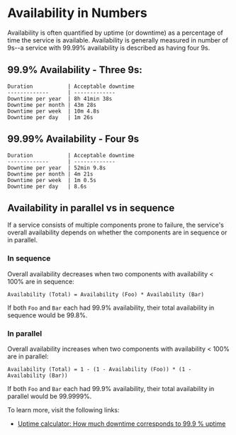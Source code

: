 # Availability in Numbers

Availability is often quantified by uptime (or downtime) as a percentage of time the service is available. Availability is generally measured in number of 9s--a service with 99.99% availability is described as having four 9s.

## 99.9% Availability - Three 9s:

```
Duration           | Acceptable downtime
-------------      | -------------      
Downtime per year  | 8h 41min 38s       
Downtime per month | 43m 28s          
Downtime per week  | 10m 4.8s           
Downtime per day   | 1m 26s           
```

## 99.99% Availability - Four 9s

```
Duration           | Acceptable downtime
-------------      | -------------      
Downtime per year  | 52min 9.8s        
Downtime per month | 4m 21s         
Downtime per week  | 1m 0.5s              
Downtime per day   | 8.6s               
```

## Availability in parallel vs in sequence

If a service consists of multiple components prone to failure, the service's overall availability depends on whether the components are in sequence or in parallel.

### In sequence

Overall availability decreases when two components with availability < 100% are in sequence:

```
Availability (Total) = Availability (Foo) * Availability (Bar)
```

If both `Foo` and `Bar` each had 99.9% availability, their total availability in sequence would be 99.8%.

### In parallel

Overall availability increases when two components with availability < 100% are in parallel:

```
Availability (Total) = 1 - (1 - Availability (Foo)) * (1 - Availability (Bar))
```

If both `Foo` and `Bar` each had 99.9% availability, their total availability in parallel would be 99.9999%.

To learn more, visit the following links:

- [Uptime calculator: How much downtime corresponds to 99.9 % uptime](https://uptime.is/)
